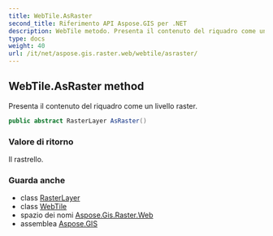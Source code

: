 ```yaml
---
title: WebTile.AsRaster
second_title: Riferimento API Aspose.GIS per .NET
description: WebTile metodo. Presenta il contenuto del riquadro come un livello raster.
type: docs
weight: 40
url: /it/net/aspose.gis.raster.web/webtile/asraster/
---
```

## WebTile.AsRaster method

Presenta il contenuto del riquadro come un livello raster.

```csharp
public abstract RasterLayer AsRaster()
```

### Valore di ritorno

Il rastrello.

### Guarda anche

* class [RasterLayer](../../../aspose.gis.raster/rasterlayer/)
* class [WebTile](../)
* spazio dei nomi [Aspose.Gis.Raster.Web](../../webtile/)
* assemblea [Aspose.GIS](../../../)


